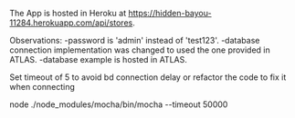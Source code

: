 The App is hosted in Heroku at https://hidden-bayou-11284.herokuapp.com/api/stores.

Observations: 
-password is 'admin' instead of 'test123'.
-database connection implementation was changed to used the one provided in ATLAS.
-database example is hosted in ATLAS.

Set timeout of 5 to avoid bd connection delay or refactor the code to fix it when connecting

node ./node_modules/mocha/bin/mocha --timeout 50000